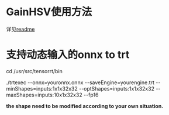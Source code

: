 # GainHSV使用方法
详见[readme](https://github.com/longchengzhuo/TUT-ROBOMASTER-LIF/blob/main/V0.1%20BETA%202022.8.2/readme.md)

# 支持动态输入的onnx to trt 

cd /usr/src/tensorrt/bin

./trtexec --onnx=youronnx.onnx --saveEngine=yourengine.trt --minShapes=inputs:1x1x32x32 --optShapes=inputs:1x1x32x32 --maxShapes=inputs:10x1x32x32 --fp16

**the shape need to be modified according to your own situation.**









